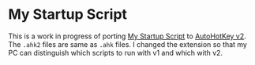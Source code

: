 # My Startup Script

This is a work in progress of porting [My Startup Script](https://github.com/pukkandan/My-Startup-Script) to [AutoHotKey v2](https://autohotkey.com/v2/). The `.ahk2` files are same as `.ahk` files. I changed the extension so that my PC can distinguish which scripts to run with v1 and which with v2.